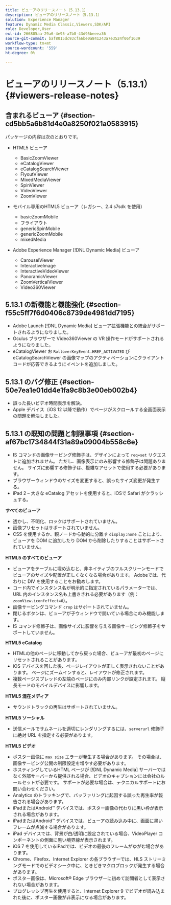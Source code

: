 ```yaml
---
title: ビューアのリリースノート（5.13.1）
description: ビューアのリリースノート（5.13.1）
solution: Experience Manager
feature: Dynamic Media Classic,Viewers,SDK/API
role: Developer,User
exl-id: 266805aa-29a6-4e95-a7b8-43d95beeea36
source-git-commit: baf8015dc93cfa6be0a841243a7e3524f06f1639
workflow-type: tm+mt
source-wordcount: '559'
ht-degree: 0%

---
```


# ビューアのリリースノート（5.13.1）{#viewers-release-notes}

## 含まれるビューア {#section-cd5bb5a6b81d4e0a8250f021a0583915}

パッケージの内容は次のとおりです。

* HTML5 ビューア

   * BasicZoomViewer
   * eCatalogViewer
   * eCatalogSearchViewer
   * FlyoutViewer
   * MixedMediaViewer
   * SpinViewer
   * VideoViewer
   * ZoomViewer

* モバイル専用のHTML5 ビューア（レガシー、2.4 s7sdk を使用）

   * basicZoomMobile
   * フライアウト
   * genericSpinMobile
   * genericZoomMobile
   * mixedMedia

* Adobe Experience Manager [!DNL Dynamic Media] ビューア

   * CarouselViewer
   * InteractiveImage
   * InteractiveVideoViewer
   * PanoramicViewer
   * ZoomVerticalViewer
   * Video360Viewer

## 5.13.1 の新機能と機能強化 {#section-f55c5ff7f6d0406c8739de4981dd7195}

* Adobe Launch [!DNL Dynamic Media] ビューア拡張機能との統合がサポートされるようになりました。
* Oculus ブラウザーで Video360Viewer の VR 操作モードがサポートされるようになりました。
* eCatalogViewer お `RolloverKeyEvent.HREF_ACTIVATED` び eCatalogSearchViewer の画像マップのアクティベーションにクライアントコードが応答できるようにイベントを追加しました。

## 5.13.1 のバグ修正 {#section-50e7ea1e01dd4e1fa9c8b3e00eb002b4}

* 誤った長いビデオ時間表示を解決。
* Apple デバイス（iOS 12 以降で動作）でページがスクロールする全画面表示の問題を解決しました。

## 5.13.1 の既知の問題と制限事項 {#section-af67bc1734844f31a89a09004b558c6e}

* IS コマンドの画像サービング修飾子は、デザインによって `req=set` リクエストに追加されません。 ただし、画像表示にのみ影響する修飾子は問題ありません。 サイズに影響する修飾子は、複雑なアセットで使用する必要があります。
* ブラウザーウィンドウのサイズを変更すると、誤ったサイズ変更が発生する。
* iPad 2 – 大きな eCatalog アセットを使用すると、iOSで Safari がクラッシュする。

**すべてのビューア**

* 透かし、不明化、ロックはサポートされていません。
* 画像プリセットはサポートされていません。
* CSS を使用するか、親ノードから動的に分離す `display:none` ことにより、ビューアを DOM に追加したり DOM から削除したりすることはサポートされていません。

**HTML5 のすべてのビューア**

* ビューアをテーブルに埋め込むと、非ネイティブのフルスクリーンモードでビューアのサイズや配置が正しくなくなる場合があります。 Adobeでは、代わりに DIV を使用することをお勧めします。
* コード内でインスタンス名が明示的に指定されているパラメーターでは、URL 内のインスタンス名も上書きされる必要があります（例：`zoomView.iconfeffect=0`）。
* 画像サービングコマンド `crop` はサポートされていません。
* 閉じるボタンは、ビューアが子ウィンドウで開いている場合にのみ機能します。
* IS コマンド修飾子は、画像サイズに影響を与える画像サービング修飾子をサポートしていません。

**HTML5 eCatalog**

* HTMLの他のページに移動してから戻った場合、ビューアが最初のページにリセットされることがあります。
* iOS デバイスを回した後、ページレイアウトが正しく表示されないことがあります。 ページにズームインすると、レイアウトが修正されます。
* 複数ページスプレッドの左端のページにのみ内部リンクが設定されます。 縦長モードのモバイルデバイスに影響します。

**HTML5 混在メディア**

* サウンドトラックの再生はサポートされていません。

**HTML5 ソーシャル**

* 送信メールでサムネールを適切にレンダリングするには、`serverurl` 修飾子に絶対 URL を指定する必要があります。

**HTML5 ビデオ**

* ポスター画像に `max size` エラーが発生する場合があります。 その場合は、画像サービング公開の制限設定を増やす必要があります。
* ホスティングしているHTML ページが [!DNL Dynamic Media] サーバーではなく外部サーバーから提供される場合、ビデオのキャプションには会社のルールセットが必要です。 サポートが必要な場合は、テクニカルサポートにお問い合わせください。
* Analytics のトラッキングで、バッファリングに起因する誤った再生率が報告される場合があります。
* iPadまたはAndroid™ デバイスでは、ポスター画像の代わりに黒い枠が表示される場合があります。
* iPadまたはAndroid™ デバイスでは、ビューアの読み込み中に、画面に黒いフレームが点滅する場合があります。
* iPad デバイスでは、背景が白/透明に設定されている場合、VideoPlayer コンポーネントの側面に黒い境界線が表示されます。
* iOS 7 を使用しているiPadでは、ビデオの最後のフレームがゆがむ場合があります。
* Chrome、Firefox、Internet Explorer の各ブラウザーでは、HLS ストリーミングモードでのビデオシーク中に、ときどきマクロブロックが発生する場合があります。
* ポスター画像は、Microsoft® Edge ブラウザーに初めて訪問者として表示されない場合があります。
* プログレッシブ再生を使用すると、Internet Explorer 9 でビデオが読み込まれた後に、ポスター画像が非表示になる場合があります。
